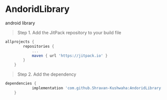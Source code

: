 # AndoridLibrary
android library

> Step 1. Add the JitPack repository to your build file

``` gradle
allprojects {
		repositories {
			...
			maven { url 'https://jitpack.io' }
		}
	}
 ```
> Step 2. Add the dependency

``` gradle
dependencies {
	        implementation 'com.github.Shravan-Kushwaha:AndoridLibrary:1.0.3'
	}
  ```
